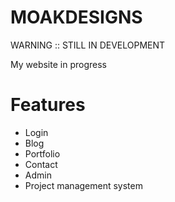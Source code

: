 MOAKDESIGNS
===========
WARNING :: STILL IN DEVELOPMENT


My website in progress

Features
========
 - Login
 - Blog
 - Portfolio
 - Contact
 - Admin
 - Project management system
